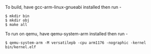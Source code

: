 To build, have gcc-arm-linux-gnueabi installed then run -


```
$ mkdir bin
$ mkdir obj
$ make all
```


To run on qemu, have qemu-system-arm installed then run -

```
$ qemu-system-arm -M versatilepb -cpu arm1176 -nographic -kernel bin/kernel.elf
```

